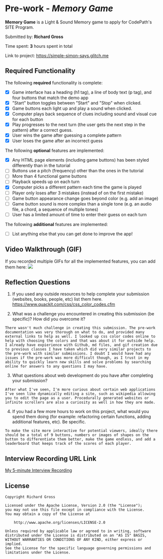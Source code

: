 # Pre-work - *Memory Game*

**Memory Game** is a Light & Sound Memory game to apply for CodePath's SITE Program. 

Submitted by: **Richard Gross**

Time spent: **3** hours spent in total

Link to project: https://simple-simon-says.glitch.me

## Required Functionality

The following **required** functionality is complete:

* [x] Game interface has a heading (h1 tag), a line of body text (p tag), and four buttons that match the demo app
* [x] "Start" button toggles between "Start" and "Stop" when clicked. 
* [x] Game buttons each light up and play a sound when clicked. 
* [x] Computer plays back sequence of clues including sound and visual cue for each button
* [x] Play progresses to the next turn (the user gets the next step in the pattern) after a correct guess. 
* [x] User wins the game after guessing a complete pattern
* [x] User loses the game after an incorrect guess

The following **optional** features are implemented:

* [x] Any HTML page elements (including game buttons) has been styled differently than in the tutorial
* [ ] Buttons use a pitch (frequency) other than the ones in the tutorial
* [ ] More than 4 functional game buttons
* [ ] Playback speeds up on each turn
* [x] Computer picks a different pattern each time the game is played
* [ ] Player only loses after 3 mistakes (instead of on the first mistake)
* [ ] Game button appearance change goes beyond color (e.g. add an image)
* [ ] Game button sound is more complex than a single tone (e.g. an audio file, a chord, a sequence of multiple tones)
* [ ] User has a limited amount of time to enter their guess on each turn

The following **additional** features are implemented:

- [ ] List anything else that you can get done to improve the app!

## Video Walkthrough (GIF)

If you recorded multiple GIFs for all the implemented features, you can add them here:
![](/SimonsSays.gif)

## Reflection Questions
1. If you used any outside resources to help complete your submission (websites, books, people, etc) list them here. 
https://www.quackit.com/css/css_color_codes.cfm

2. What was a challenge you encountered in creating this submission (be specific)? How did you overcome it? 
>
	There wasn't much challenge in creating this submission. The pre-work documentation was very thorough on what to do, and provided many external links to help as well. I looked up css color codes online to help with choosing the colors and that was about it for outside help. I already have expierience with Github, md files, and gif creation due to previous classes I have taken which did very similar projects to the pre-work with similar submissions. I doubt I would have had any issues if the pre-work was more difficult though, as I trust in my ability to quickly learn new skills and solve problems by searching online for answers to any questions I may have.

3. What questions about web development do you have after completing your submission? 
>
	After what I've seen, I'm more curious about certain web applications I've seen like dynamically editing a site, such as wikipedia allowing you to edit the page as a user. Procedurally generated websites or infinite scrollers are also a curiosity as well in how they are made.

4. If you had a few more hours to work on this project, what would you spend them doing (for example: refactoring certain functions, adding additional features, etc). Be specific. 
>
	To make the site more interactive for potential viewers, ideally there should be a total of 9 buttons, numbers or images of shapes on the button to differentiate them better, make the game endless, and add a leaderboard that keeps track of the scores of each player.



## Interview Recording URL Link

[My 5-minute Interview Recording](your-link-here)


## License

    Copyright Richard Gross

    Licensed under the Apache License, Version 2.0 (the "License");
    you may not use this file except in compliance with the License.
    You may obtain a copy of the License at

        http://www.apache.org/licenses/LICENSE-2.0

    Unless required by applicable law or agreed to in writing, software
    distributed under the License is distributed on an "AS IS" BASIS,
    WITHOUT WARRANTIES OR CONDITIONS OF ANY KIND, either express or implied.
    See the License for the specific language governing permissions and
    limitations under the License.